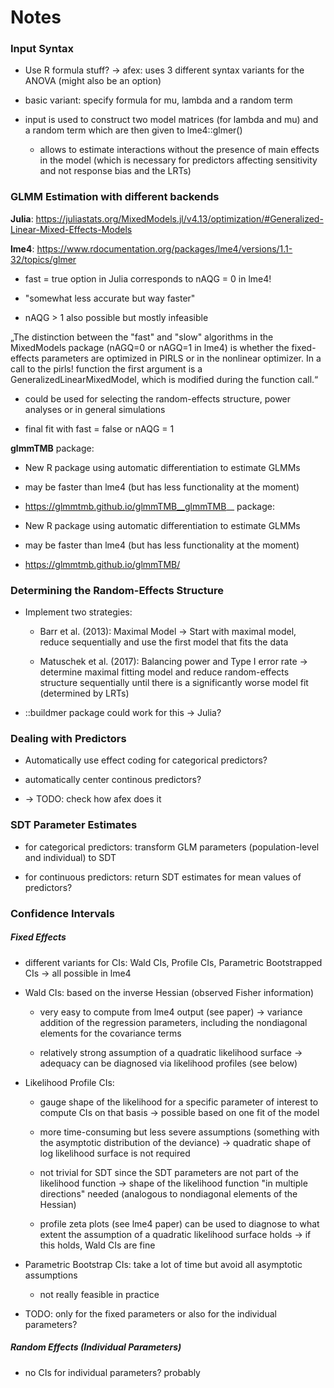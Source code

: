 # Notes 


### Input Syntax

+ Use R formula stuff? -> afex: uses 3 different syntax variants for the ANOVA (might also be an option)

+ basic variant: specify formula for mu, lambda and a random term

+ input is used to construct two model matrices (for lambda and mu) and a random term which are then given to lme4::glmer()

	+ allows to estimate interactions without the presence of main effects in the model (which is necessary for predictors affecting sensitivity and not response bias and the LRTs)



### GLMM Estimation with different backends


__Julia__: https://juliastats.org/MixedModels.jl/v4.13/optimization/#Generalized-Linear-Mixed-Effects-Models

__lme4__: https://www.rdocumentation.org/packages/lme4/versions/1.1-32/topics/glmer

+ fast = true option in Julia corresponds to nAQG = 0 in lme4!

+ "somewhat less accurate but way faster"

+ nAQG > 1 also possible but mostly infeasible

„The distinction between the "fast" and "slow" algorithms in the MixedModels package (nAGQ=0 or nAGQ=1 in lme4) is whether the fixed-effects parameters are optimized in PIRLS or in the nonlinear optimizer. In a call to the pirls! function the first argument is a GeneralizedLinearMixedModel, which is modified during the function call.“

+ could be used for selecting the random-effects structure, power analyses or in general simulations

+ final fit with fast = false or nAQG = 1


__glmmTMB__ package: 

+ New R package using automatic differentiation to estimate GLMMs

+ may be faster than lme4 (but has less functionality at the moment)

+ https://glmmtmb.github.io/glmmTMB__glmmTMB__ package: 

+ New R package using automatic differentiation to estimate GLMMs

+ may be faster than lme4 (but has less functionality at the moment)

+ https://glmmtmb.github.io/glmmTMB/

### Determining the Random-Effects Structure

+ Implement two strategies: 
	
	+ Barr et al. (2013): Maximal Model -> Start with maximal model, reduce sequentially and use the first model that fits the data

	+ Matuschek et al. (2017): Balancing power and Type I error rate -> determine maximal fitting model and reduce random-effects structure sequentially until there is a significantly worse model fit (determined by LRTs)

+ ::buildmer package could work for this -> Julia?


### Dealing with Predictors

+ Automatically use effect coding for categorical predictors?

+ automatically center continous predictors? 

+ -> TODO: check how afex does it

### SDT Parameter Estimates

+ for categorical predictors: transform GLM parameters (population-level and individual) to SDT

+ for continuous predictors: return SDT estimates for mean values of predictors?

### Confidence Intervals

##### Fixed Effects

+ different variants for CIs: Wald CIs, Profile CIs, Parametric Bootstrapped CIs -> all possible in lme4

+ Wald CIs: based on the inverse Hessian (observed Fisher information)

	+ very easy to compute from lme4 output (see paper) -> variance addition of the regression parameters, including the nondiagonal elements for the covariance terms

	+ relatively strong assumption of a quadratic likelihood surface -> adequacy can be diagnosed via likelihood profiles (see below)

+ Likelihood Profile CIs: 

	+ gauge shape of the likelihood for a specific parameter of interest to compute CIs on that basis -> possible based on one fit of the model

	+ more time-consuming but less severe assumptions (something with the asymptotic distribution of the deviance) -> quadratic shape of log likelihood surface is not required

	+ not trivial for SDT since the SDT parameters are not part of the likelihood function -> shape of the likelihood function "in multiple directions" needed (analogous to nondiagonal elements of the Hessian)

	+ profile zeta plots (see lme4 paper) can be used to diagnose to what extent the assumption of a quadratic likelihood surface holds -> if this holds, Wald CIs are fine

+ Parametric Bootstrap CIs: take a lot of time but avoid all asymptotic assumptions 

	+ not really feasible in practice 

+ TODO: only for the fixed parameters or also for the individual parameters? 


##### Random Effects (Individual Parameters)

+ no CIs for individual parameters? probably




